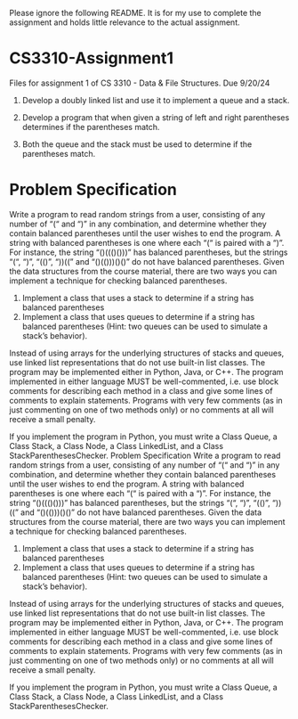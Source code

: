 Please ignore the following README. It is for my use to complete the assignment and holds
little relevance to the actual assignment.

# CS3310-Assignment1
Files for assignment 1 of CS 3310 - Data & File Structures. Due 9/20/24

1. Develop a doubly linked list and use it to implement a queue and a stack.

2. Develop a program that when given a string of left and right parentheses determines if the parentheses match.

3. Both the queue and the stack must be used to determine if the parentheses match.

# Problem Specification
Write a program to read random strings from a user, consisting of any number of “(“ and “)” in any combination, and determine whether they contain balanced parentheses until the user wishes to end the program. A string with balanced parentheses is one where each “(“ is paired with a “)”. For instance, the string “()((()()))” has balanced parentheses, but the strings “(“, “)”, “(()”, “))((” and “()(()))()()” do not have balanced parentheses. Given the data structures from the course material, there are two ways you can implement a technique for checking balanced parentheses.

1.	Implement a class that uses a stack to determine if a string has balanced parentheses
2.	Implement a class that uses queues to determine if a string has balanced parentheses (Hint: two queues can be used to simulate a stack’s behavior).

Instead of using arrays for the underlying structures of stacks and queues, use linked list representations that do not use built-in list classes. The program may be implemented either in Python, Java, or C++. The program implemented in either language MUST be well-commented, i.e. use block comments for describing each method in a class and give some lines of comments to explain statements. Programs with very few comments (as in just commenting on one of two methods only) or no comments at all will receive a small penalty. 

If you implement the program in Python, you must write a Class Queue, a Class Stack, a Class Node, a Class LinkedList, and a Class StackParenthesesChecker.
Problem Specification
Write a program to read random strings from a user, consisting of any number of “(“ and “)” in any combination, and determine whether they contain balanced parentheses until the user wishes to end the program. A string with balanced parentheses is one where each “(“ is paired with a “)”. For instance, the string “()((()()))” has balanced parentheses, but the strings “(“, “)”, “(()”, “))((” and “()(()))()()” do not have balanced parentheses. Given the data structures from the course material, there are two ways you can implement a technique for checking balanced parentheses.

1.	Implement a class that uses a stack to determine if a string has balanced parentheses
2.	Implement a class that uses queues to determine if a string has balanced parentheses (Hint: two queues can be used to simulate a stack’s behavior).

Instead of using arrays for the underlying structures of stacks and queues, use linked list representations that do not use built-in list classes. The program may be implemented either in Python, Java, or C++. The program implemented in either language MUST be well-commented, i.e. use block comments for describing each method in a class and give some lines of comments to explain statements. Programs with very few comments (as in just commenting on one of two methods only) or no comments at all will receive a small penalty. 

If you implement the program in Python, you must write a Class Queue, a Class Stack, a Class Node, a Class LinkedList, and a Class StackParenthesesChecker.

